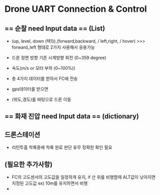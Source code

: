 # Drone UART Connection & Control 
## == 순찰 need Input data == (List)
- (up, level, down (택1)),(forward,backward, / left,right, / hover) >>> forward_left 형태로 2가지 사용해서 응용가능
- 드론 정면 방향 기준 시계방향 회전 (0~359 degree)
- 속도(m/s or 모터 부하 (0~100%))
- 총 4가지 데이터를 받아서 FC에 전송

- gps데이터를 받으면
- (위도,경도)를 바탕으로 드론 이동

## == 화재 진압 need Input data == (dictionary)


## 드론스테이션 
- 리턴투홈 착륙중에 착륙 완료 판단 유무 정확한 확인 필요

## (필요한 추가사항)
- FC의 고도센서의 고도값을 일정하게 유지, if 산 위를 비행할때 ALT값이 낮아지면 지정된 고도값 ex) 10m를 유지하면서 비행
- 
